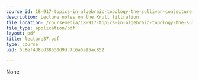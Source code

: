 ```yaml
---
course_id: 18-917-topics-in-algebraic-topology-the-sullivan-conjecture-fall-2007
description: Lecture notes on the Krull filtration.
file_location: /coursemedia/18-917-topics-in-algebraic-topology-the-sullivan-conjecture-fall-2007/5c8ef4d8cd38530d9dc7c6a5a95ac852_lecture37.pdf
file_type: application/pdf
layout: pdf
title: lecture37.pdf
type: course
uid: 5c8ef4d8cd38530d9dc7c6a5a95ac852

---
```

None